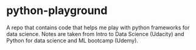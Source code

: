 # python-playground
A repo that contains code that helps me play with python frameworks for data science. Notes are taken from Intro to Data Science (Udacity) and Python for data science and ML bootcamp (Udemy).